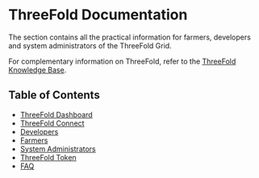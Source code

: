 <h1> ThreeFold Documentation </h1>

The section contains all the practical information for farmers, developers and system administrators of the ThreeFold Grid.

For complementary information on ThreeFold, refer to the [ThreeFold Knowledge Base](../knowledge_base/knowledge_base.md).

<h2>Table of Contents</h2>

- [ThreeFold Dashboard](./dashboard/dashboard.md)
- [ThreeFold Connect](./tfconnect/tfconnect_toc.md)
- [Developers](./developers/developers.md)
- [Farmers](./farmers/farmers.md)
- [System Administrators](./system_administrators/system_administrators.md)
- [ThreeFold Token](./threefold_token/threefold_token.md)
- [FAQ](./faq/faq.md)